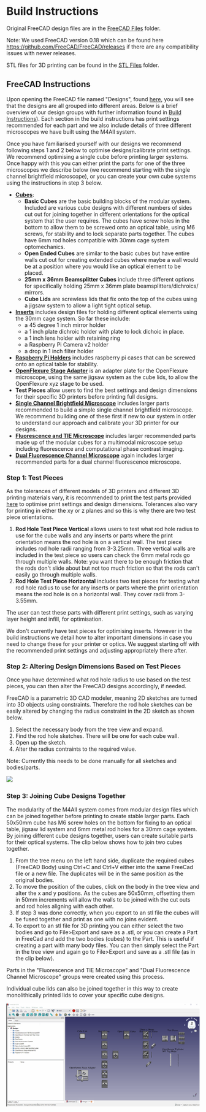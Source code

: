 # Build Instructions

Original FreeCAD design files are in the [FreeCAD Files](https://github.com/NanoBioPhotonics-Strathclyde/M4All/tree/main/3D%20Printer%20Design%20Files/FreeCAD%20Files) folder.

Note: We used FreeCAD version 0.18 which can be found here https://github.com/FreeCAD/FreeCAD/releases if there are any compatibility issues with newer releases.

STL files for 3D printing can be found in the [STL Files](https://github.com/NanoBioPhotonics-Strathclyde/M4All/tree/main/3D%20Printer%20Design%20Files/STL%20Files) folder.

## FreeCAD Instructions

Upon opening the FreeCAD file named "Designs", found [here](https://github.com/NanoBioPhotonics-Strathclyde/M4All/tree/main/3D%20Printer%20Design%20Files/FreeCAD%20Files), you will see that the designs are all grouped into different areas. Below is a brief overview of our design groups with further information found in [Build Instructions](https://github.com/NanoBioPhotonics-Strathclyde/M4All/tree/main/3D%20Printer%20Design%20Files/Build%20Instructions)). Each section in the build instructions has print settings recommended for each part and we also include details of three different microscopes we have built using the M4All system.

Once you have familiarised yourself with our designs we recommend following steps 1 and 2 below to optimise designs/calibrate print settings. We recommend optimising a single cube before printing larger systems. Once happy with this you can either print the parts for one of the three microscopes we describe below (we recommend starting with the single channel brightfield microscope), or you can create your own cube systems using the instructions in step 3 below.

* [**Cubes**](https://github.com/NanoBioPhotonics-Strathclyde/M4All/blob/main/3D%20Printer%20Design%20Files/Build%20Instructions/Cubes.md):
  * **Basic Cubes** are the basic building blocks of the modular system. Included are various cube designs with different numbers of sides cut out for joining together in different orientations for the optical system that the user requires. The cubes have screw holes in the bottom to allow them to be screwed onto an optical table, using M6 screws, for stability and to lock separate parts together. The cubes have 6mm rod holes compatible with 30mm cage system optomechanics.
  * **Open Ended Cubes** are similar to the basic cubes but have entire walls cut out for creating extended cubes where maybe a wall would be at a position where you would like an optical element to be placed. 
  * **25mm x 36mm Beamsplitter Cubes** include three different options for specifically holding 25mm x 36mm plate beamsplitters/dichroics/ mirrors.
  * **Cube Lids** are screwless lids that fix onto the top of the cubes using a jigsaw system to allow a light tight optical setup.
* [**Inserts**](https://github.com/NanoBioPhotonics-Strathclyde/M4All/blob/main/3D%20Printer%20Design%20Files/Build%20Instructions/Inserts.md) includes design files for holding different optical elements using the 30mm cage system. So far these include:
  * a 45 degree 1 inch mirror holder
  * a 1 inch plate dichroic holder with plate to lock dichoic in place.
  * a 1 inch lens holder with retaining ring
  * a Raspberry Pi Camera v2 holder
  * a drop in 1 inch filter holder
* [**Raspberry Pi Holders**](https://github.com/NanoBioPhotonics-Strathclyde/M4All/blob/main/3D%20Printer%20Design%20Files/Build%20Instructions/RaspberryPiHolders.md) includes raspberry pi cases that can be screwed onto an optical table for stability.
* [**OpenFlexure Stage Adapter**](https://github.com/NanoBioPhotonics-Strathclyde/M4All/blob/main/3D%20Printer%20Design%20Files/Build%20Instructions/OpenFlexureStageAdapter.md) is an adapter plate for the OpenFlexure microscope, using the same jigsaw system as the cube lids, to allow the OpenFlexure xyz stage to be used.
* **Test Pieces** allow users to find the best settings and design dimensions for their specific 3D printers before printing full designs.
* [**Single Channel Brightfield Microscope**](https://github.com/NanoBioPhotonics-Strathclyde/M4All/blob/main/3D%20Printer%20Design%20Files/Build%20Instructions/SingleChannelBrightfield.md) includes larger parts recommended to build a simple single channel brightfield microscope. We recommend building one of these first if new to our system in order to understand our approach and calibrate your 3D printer for our designs.
* [**Fluorescence and TIE Microscope**](https://github.com/NanoBioPhotonics-Strathclyde/M4All/blob/main/3D%20Printer%20Design%20Files/Build%20Instructions/FluorescenceandTIEMicroscope.md) includes larger recommended parts made up of the modular cubes for a multimodal microscope setup including fluorescence and computational phase contrast imaging.
* [**Dual Fluorescence Channel Microscope**](https://github.com/NanoBioPhotonics-Strathclyde/M4All/blob/main/3D%20Printer%20Design%20Files/Build%20Instructions/DualFluorescenceMicroscope.md) again includes larger recommended parts for a dual channel fluorescence microscope.

### Step 1: Test Pieces

As the tolerances of different models of 3D printers and different 3D printing materials vary, it is recommended to print the test parts provided [here](https://github.com/NanoBioPhotonics-Strathclyde/M4All/tree/main/3D%20Printer%20Design%20Files/STL%20Files/Test%20Pieces) to optimise print settings and design dimensions. Tolerances also vary for printing in either the xy or z planes and so this is why there are two test piece orientations.

1. **Rod Hole Test Piece Vertical** allows users to test what rod hole radius to use for the cube walls and any inserts or parts where the print orientation means the rod hole is on a vertical wall. The test piece includes rod hole radii ranging from 3-3.25mm. Three vertical walls are included in the test piece so users can check the 6mm metal rods go through multiple walls. Note: you want there to be enough friction that the rods don't slide about but not too much friction so that the rods can't easily go through multiple walls.
2. **Rod Hole Test Piece Horizontal** includes two test pieces for testing what rod hole radius to use for any inserts or parts where the print orientation means the rod hole is on a horizontal wall. They cover radii from 3-3.55mm.

The user can test these parts with different print settings, such as varying layer height and infill, for optimisation.

We don't currently have test pieces for optimising inserts. However in the build instructions we detail how to alter important dimensions in case you need to change these for your printer or optics. We suggest starting off with the recommended print settings and adjusting appropriately there after.

### Step 2: Altering Design Dimensions Based on Test Pieces

Once you have determined what rod hole radius to use based on the test pieces, you can then alter the FreeCAD designs accordingly, if needed.

FreeCAD is a parametric 3D CAD modeler, meaning 2D sketches are turned into 3D objects using constraints. Therefore the rod hole sketches can be easily altered by changing the radius constraint in the 2D sketch as shown below.

1. Select the necessary body from the tree view and expand. 
2. Find the rod hole sketches. There will be one for each cube wall.
3. Open up the sketch.
4. Alter the radius contraints to the required value.

Note: Currently this needs to be done manually for all sketches and bodies/parts.

![](https://github.com/NanoBioPhotonics-Strathclyde/M4All/blob/main/3D%20Printer%20Design%20Files/Instruction%20Clips/EditRodHoleRadius.gif)

### Step 3: Joining Cube Designs Together

The modularity of the M4All system comes from modular design files which can be joined together before printing to create stable larger parts. Each 50x50mm cube has M6 screw holes on the bottom for fixing to an optical table, jigsaw lid system and 6mm metal rod holes for a 30mm cage system. By joining different cube designs together, users can create suitable parts for their optical systems. The clip below shows how to join two cubes together. 

1. From the tree menu on the left hand side, duplicate the required cubes (FreeCAD Body) using Ctrl+C and Ctrl+V either into the same FreeCad file or a new file. The duplicates will be in the same position as the original bodies.
2. To move the position of the cubes, click on the body in the tree view and alter the x and y positions. As the cubes are 50x50mm, offsetting them in 50mm increments will allow the walls to be joined with the cut outs and rod holes aligning with each other.
3. If step 3 was done correctly, when you export to an stl file the cubes will be fused together and print as one with no joins evident. 
4. To export to an stl file for 3D printing you can either select the two bodies and go to File>Export and save as a .stl, or you can create a Part in FreeCad and add the two bodies (cubes) to the Part. This is useful if creating a part with many body files. You can then simply select the Part in the tree view and again go to File>Export and save as a .stl file (as in the clip below).

Parts in the "Fluorescence and TIE Microscope" and "Dual Fluorescence Channel Microscope" groups were created using this process.

Individual cube lids can also be joined together in this way to create monolithically printed lids to cover your specific cube designs. 

![](https://github.com/NanoBioPhotonics-Strathclyde/M4All/blob/main/3D%20Printer%20Design%20Files/Instruction%20Clips/HowToJoinCubes.gif)
